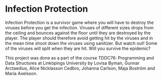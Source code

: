 # Infection Protection
Infection Protection is a survivor game where you will have to destroy the viruses before you get the infection. Viruses of different sizes drops from the ceiling and bounces against the floor until they are destroyed by the player. The player should therefore avoid getting hit by the viruses and in the mean time shoot down the viruses using sanitizer. But watch out! Some of the viruses will split when they are hit. Will you survive the epidemic?

This project was done as a part of the course TDDC76: Programming and Data Structures at Linköpings University by Lovisa Byman, Gunnar Arctaedius, Alice Nicklasson Cedbro, Johanna Carlson, Maja Boström and Maria Axelsson.
